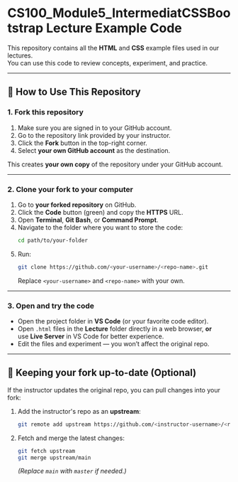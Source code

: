 # CS100_Module5_IntermediatCSSBootstrap Lecture Example Code

This repository contains all the **HTML** and **CSS** example files used in our lectures.  
You can use this code to review concepts, experiment, and practice.

---

## 📌 How to Use This Repository

### 1. Fork this repository
1. Make sure you are signed in to your GitHub account.
2. Go to the repository link provided by your instructor.
3. Click the **Fork** button in the top-right corner.
4. Select **your own GitHub account** as the destination.

This creates **your own copy** of the repository under your GitHub account.

---

### 2. Clone your fork to your computer
1. Go to **your forked repository** on GitHub.
2. Click the **Code** button (green) and copy the **HTTPS** URL.
3. Open **Terminal**, **Git Bash**, or **Command Prompt**.
4. Navigate to the folder where you want to store the code:
    ```bash
    cd path/to/your-folder
    ```
5. Run:
    ```bash
    git clone https://github.com/<your-username>/<repo-name>.git
    ```
    Replace `<your-username>` and `<repo-name>` with your own.

---

### 3. Open and try the code
- Open the project folder in **VS Code** (or your favorite code editor).
- Open `.html` files in the **Lecture** folder directly in a web browser, **or**  
  use **Live Server** in VS Code for better experience.
- Edit the files and experiment — you won’t affect the original repo.

---

## 🔄 Keeping your fork up-to-date (Optional)
If the instructor updates the original repo, you can pull changes into your fork:

1. Add the instructor's repo as an **upstream**:
    ```bash
    git remote add upstream https://github.com/<instructor-username>/<repo-name>.git
    ```
2. Fetch and merge the latest changes:
    ```bash
    git fetch upstream
    git merge upstream/main
    ```
    *(Replace `main` with `master` if needed.)*

